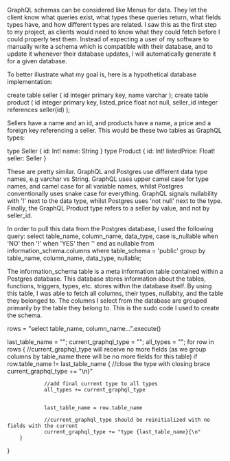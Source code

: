 GraphQL schemas can be considered like Menus for data. They let the client know what queries exist, what types these queries return, what fields types have, and how different types are related. I saw this as the first step to my project, as clients would need to know what they could fetch before I could properly test them. Instead of expecting a user of my software to manually write a schema which is compatible with their database, and to update it whenever their database updates, I will automatically generate it for a given database. 

To better illustrate what my goal is, here is a hypothetical database implementation:

create table seller (
	id integer primary key,
	name varchar 
);
create table product (
	id integer primary key, 
	listed_price float not null,
	seller_id integer references seller(id)
);

Sellers have a name and an id, and products have a name, a price and a foreign key referencing a seller. This would be these two tables as GraphQL types:

type Seller {
	id: Int!
	name: String
}
type Product {
	id: Int!
	listedPrice: Float!
	seller: Seller
}

These are pretty similar. GraphQL and Postgres use different data type names, e.g varchar vs String. GraphQL uses upper camel case for type names, and camel case for all variable names, whilst Postgres conventionally uses snake case for everything. GraphQL signals nullability with '!' next to the data type, whilst Postgres uses 'not null' next to the type. Finally, the GraphQL Product type refers to a seller by value, and not by seller\_id.

In order to pull this data from the Postgres database, I used the following query:
select table\_name, column\_name, data\_type,
		case is\_nullable
				when 'NO' then '!'
				when 'YES' then ''
		end as nullable
			from information\_schema.columns where table\_schema = 'public' 
				group by table\_name, column\_name, data\_type, nullable;

The information\_schema table is a meta information table contained within a Postgres database. This database stores information about the tables, functions, triggers, types, etc. stores within the database itself. By using this table, I was able to fetch all columns, their types, nullabity, and the table they belonged to. The columns I select from the database are grouped primarily by the table they belong to. This is the sudo code I used to create the schema.


rows = "select table\_name, column\_name...".execute()


last\_table\_name = "";
current\_graphql\_type = "";
all\_types = "";
for row in rows {
		//current_graphql_type will receive no more fields (as we group columns by table_name there will be no more fields for this table)
		if row.table_name != last_table_name {
				//close the type with closing brace
				current_graphql_type += "\n}"

				//add final current type to all types
				all_types += current_graphql_type


				last_table_name = row.table_name

				//current_graphql_type should be reinitialized with no fields with the current
				current_graphql_type += "type {last_table_name}{\n"
		}
}

